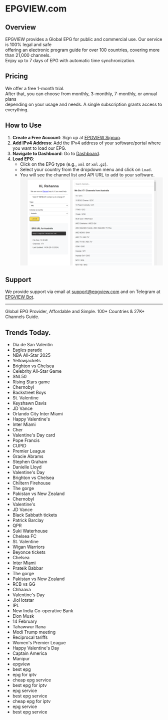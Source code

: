 # EPGVIEW.com



## Overview
EPGVIEW provides a Global EPG for public and commercial use. Our service is 100% legal and safe\
offering an electronic program guide for over 100 countries, covering more than 21,000 channels.\
Enjoy up to 7 days of EPG with automatic time synchronization.

## Pricing
We offer a free 1-month trial. \
After that, you can choose from monthly, 3-monthly, 7-monthly, or annual plans \
depending on your usage and needs. A single subscription grants access to everything.

## How to Use
1. **Create a Free Account**: Sign up at [EPGVIEW Signup](https://epgview.com/signup.php).
2. **Add IPv4 Address**: Add the IPv4 address of your software/portal where you want to load our EPG.
3. **Navigate to Dashboard**: Go to [Dashboard](https://epgview.com/dashboard.php).
4. **Load EPG**:
   - Click on the EPG type (e.g., `xml` or `xml.gz`).
   - Select your country from the dropdown menu and click on `Load`.
   - You will see the channel list and API URL to add to your software.
![EPGVIEW](img/dashboard.png)
## Support
We provide support via email at [support@epgview.com](mailto:support@epgview.com) and on Telegram at [EPGVIEW Bot](https://t.me/epgview_bot).

---

Global EPG Provider, Affordable and Simple. 100+ Countries & 27K+ Channels Guide.

## Trends Today.

- Día de San Valentín
- Eagles parade
- NBA All-Star 2025
- Yellowjackets
- Brighton vs Chelsea
- Celebrity All-Star Game
- SNL50
- Rising Stars game
- Chernobyl
- Backstreet Boys
- St. Valentine
- Keyshawn Davis
- JD Vance
- Orlando City  Inter Miami
- Happy Valentine's
- Inter Miami
- Cher
- Valentine's Day card
- Pope Francis
- CUPID
- Premier League
- Gracie Abrams
- Stephen Graham
- Danielle Lloyd
- Valentine's Day
- Brighton vs Chelsea
- Chiltern Firehouse
- The gorge
- Pakistan vs New Zealand
- Chernobyl
- Valentine's
- JD Vance
- Black Sabbath tickets
- Patrick Barclay
- QPR
- Suki Waterhouse
- Chelsea FC
- St. Valentine
- Wigan Warriors
- Beyonce tickets
- Chelsea
- Inter Miami
- Prateik Babbar
- The gorge
- Pakistan vs New Zealand
- RCB vs GG
- Chhaava
- Valentine's Day
- JioHotstar
- IPL
- New India Co-operative Bank
- Elon Musk
- 14 February
- Tahawwur Rana
- Modi Trump meeting
- Reciprocal tariffs
- Women's Premier League
- Happy Valentine's Day
- Captain America
- Manipur
- epgview
- best epg
- epg for iptv
- cheap epg service
- best epg for iptv
- epg service
- best epg service
- cheap epg for iptv
- epg service
- best epg service
